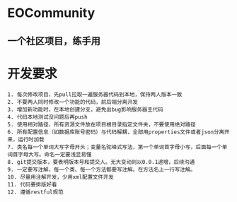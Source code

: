 # EOCommunity
## 一个社区项目，练手用

# 开发要求
    1. 每次修改项目，先pull拉取一遍服务器代码到本地，保持两人版本一致
    2. 不要两人同时修改一个功能的代码，前后端分离开发
    3. 增加新功能时，在本地创建分支，避免出bug影响服务器主代码
    4. 代码本地测试没问题后再push
    5. 使用相对路径，所有资源文件放在项目根目录指定文件夹，不要使用绝对路径
    6. 所有配置信息（如数据库账号密码）与代码解耦，全部用properties文件或者json分离开来，运行时加载
    7. 类名每一个单词大写字母开头；变量名驼峰式写法，第一个单词首字母小写，后面每一个单词首字母大写。命名一定要浅显易懂
    8. git提交版本，要表明版本号和提交人。无大变动则以0.0.1递增，后续沟通
    9. 一定要写注解，每一个类、每一个方法都要写注解。在方法名上一行写注解。
    10. 尽量用注解开发，少用xml配置文件开发
    11. 代码要排版好看
    12. 遵循restful规范

